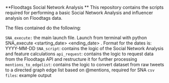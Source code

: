 **Floodtags Social Network Analysis
**
This repository contains the scripts required for performing a basic Social Network Analysis and influencer analysis on Floodtags data.

The files contained do the following:

`SNA_execute:` the main launch file. Launch from terminal with python SNA_execute <starting_date> <ending_date> <database>. Format for the dates is: YYYY-MM-DD
`SNA_script`: contains the logic of the Social Network Analysis and feature calculations
`api_request`: contains the logic to request data from the Floodtags API and restructure it for further processing
`mentions_to_edgelist`: contains the logic to convert dataset from raw tweets to a directed graph edge list based on @mentions, required for SNA
`csv files`: example output
